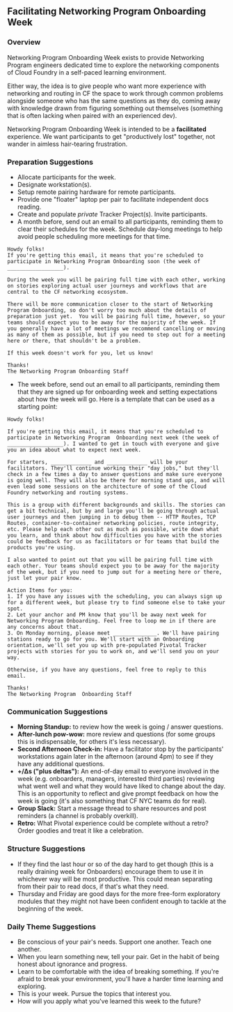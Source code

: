 ## Facilitating Networking Program Onboarding Week

### Overview
Networking Program Onboarding Week exists to provide Networking Program engineers dedicated time to explore the networking components of Cloud Foundry in a self-paced learning environment.

Either way, the idea is to give people who want more experience with networking and routing in CF the space to work through common problems alongside someone who has the same questions as they do, coming away with knowledge drawn from figuring something out themselves (something that is often lacking when paired with an experienced dev).

Networking Program Onboarding Week is intended to be a **facilitated** experience. We want participants to get "productively lost" together, not wander in aimless hair-tearing frustration. 

### Preparation Suggestions
* Allocate participants for the week.
* Designate workstation(s).
* Setup remote pairing hardware for remote participants.
* Provide one "floater" laptop per pair to facilitate independent docs reading.
* Create and populate *private* Tracker Project(s). Invite participants.
* A month before, send out an email to all participants, reminding them to clear their schedules for the week.  Schedule day-long meetings to help avoid people scheduling more meetings for that time.
```
Howdy folks!
If you're getting this email, it means that you're scheduled to participate in Networking Program Onboarding soon (the week of __________________).

During the week you will be pairing full time with each other, working on stories exploring actual user journeys and workflows that are central to the CF networking ecosystem.

There will be more communication closer to the start of Networking Program Onboarding, so don't worry too much about the details of preparation just yet.  You will be pairing full time, however, so your teams should expect you to be away for the majority of the week. If you generally have a lot of meetings we recommend cancelling or moving as many of them as possible, but if you need to step out for a meeting here or there, that shouldn't be a problem.

If this week doesn't work for you, let us know!  

Thanks!
The Networking Program Onboarding Staff
```
* The week before, send out an email to all participants, reminding them that they are signed up for onboarding week and setting expectations about how the week will go. Here is a template that can be used as a starting point:

```
Howdy folks!

If you're getting this email, it means that you're scheduled to participate in Networking Program  Onboarding next week (the week of __________________). I wanted to get in touch with everyone and give you an idea about what to expect next week.

For starters, _____________ and _____________ will be your facilitators. They'll continue working their "day jobs," but they'll check in a few times a day to answer questions and make sure everyone is going well. They will also be there for morning stand ups, and will even lead some sessions on the architecture of some of the Cloud Foundry networking and routing systems.

This is a group with different backgrounds and skills. The stories can get a bit technical, but by and large you'll be going through actual user journeys and then jumping in to debug them -- HTTP Routes, TCP Routes, container-to-container networking policies, route integrity, etc. Please help each other out as much as possible, write down what you learn, and think about how difficulties you have with the stories could be feedback for us as facilitators or for teams that build the products you're using.

I also wanted to point out that you will be pairing full time with each other. Your teams should expect you to be away for the majority of the week, but if you need to jump out for a meeting here or there, just let your pair know.

Action Items for you:
1. If you have any issues with the scheduling, you can always sign up for a different week, but please try to find someone else to take your spot.
2. Let your anchor and PM know that you'll be away next week for Networking Program Onboarding. Feel free to loop me in if there are any concerns about that.
3. On Monday morning, please meet ______________. We'll have pairing stations ready to go for you. We'll start with an Onboarding orientation, we'll set you up with pre-populated Pivotal Tracker projects with stories for you to work on, and we'll send you on your way.

Otherwise, if you have any questions, feel free to reply to this email.

Thanks!
The Networking Program  Onboarding Staff
```

### Communication Suggestions
* **Morning Standup:** to review how the week is going / answer questions.
* **After-lunch pow-wow:** more review and questions (for some groups this is indispensable, for others it's less necessary).
* **Second Afternoon Check-in:** Have a facilitator stop by the participants' workstations again later in the afternoon (around 4pm) to see if they have any additional questions.
* **+/∆s ("plus deltas"):** An end-of-day email to everyone involved in the week (e.g. onboarders, managers, interested third parties) reviewing what went well and what they would have liked to change about the day. This is an opportunity to reflect and give prompt feedback on how the week is going (it's also something that CF NYC teams do for real).
* **Group Slack:** Start a message thread to share resources and post reminders (a channel is probably overkill).
* **Retro:** What Pivotal experience could be complete without a retro? Order goodies and treat it like a celebration.

### Structure Suggestions
* If they find the last hour or so of the day hard to get though (this is a really draining week for Onboarders) encourage them to use it in whichever way will be most productive. This could mean separating from their pair to read docs, if that's what they need.
* Thursday and Friday are good days for the more free-form exploratory modules that they might not have been confident enough to tackle at the beginning of the week.

### Daily Theme Suggestions
* Be conscious of your pair's needs. Support one another. Teach one another.
* When you learn something new, tell your pair. Get in the habit of being honest about ignorance and progress.
* Learn to be comfortable with the idea of breaking something. If you're afraid to break your environment, you'll have a harder time learning and exploring.
* This is your week. Pursue the topics that interest you.
* How will you apply what you've learned this week to the future?

